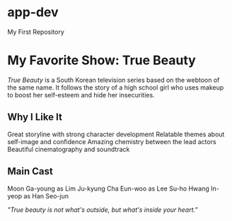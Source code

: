 # app-dev
My First Repository
# My Favorite Show: True Beauty

*True Beauty* is a South Korean television series based on the webtoon of the same name. It follows the story of a high school girl who uses makeup to boost her self-esteem and hide her insecurities.

## Why I Like It

Great storyline with strong character development
Relatable themes about self-image and confidence
Amazing chemistry between the lead actors
Beautiful cinematography and soundtrack


## Main Cast

Moon Ga-young as Lim Ju-kyung
Cha Eun-woo as Lee Su-ho
Hwang In-yeop as Han Seo-jun


*"True beauty is not what's outside, but what's inside your heart."*
